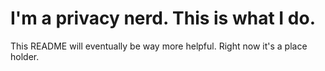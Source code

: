 # I'm a privacy nerd. This is what I do.

This README will eventually be way more helpful. Right now it's a place holder.

